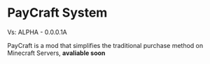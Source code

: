 # PayCraft System
Vs: ALPHA - 0.0.0.1A

PayCraft is a mod that simplifies the traditional purchase method on Minecraft Servers, **avaliable soon**
